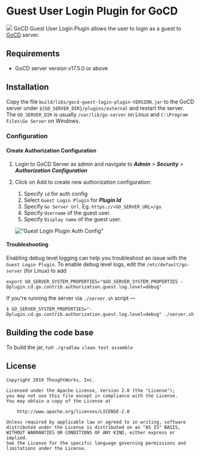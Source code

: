 # Guest User Login Plugin for GoCD
![](/workflows/Java%20CI/badge.svg)
GoCD Guest User Login Plugin allows the user to login as a guest to [GoCD](https://www.gocd.org) server.

## Requirements
* GoCD server version v17.5.0 or above

## Installation
Copy the file `build/libs/gocd-guest-login-plugin-VERSION.jar` to the GoCD server under `${GO_SERVER_DIR}/plugins/external` and restart the server. The `GO_SERVER_DIR` is usually `/var/lib/go-server` on Linux and `C:\Program Files\Go Server` on Windows.

### Configuration

#### Create Authorization Configuration

1. Login to GoCD Server as admin and navigate to **_Admin_** _>_ **_Security_** _>_ **_Authorization Configuration_**
2. Click on Add to create new authorization configuration:  
    1. Specify `id` for auth config
    2. Select `Guest Login Plugin` for _**Plugin Id**_ 
    3. Specify `Go Server Url`. Eg. `https://<GO_SERVER_URL>/go`
    4. Specify `Username` of the guest user.
    5. Specify `Display name` of the guest user.

    !["Guest Login Plugin Auth Config"][1]

#### Troubleshooting
Enabling debug level logging can help you troubleshoot an issue with the `Guest Login Plugin`. To enable debug level logs, edit the `/etc/default/go-server` (for Linux) to add
```
export GO_SERVER_SYSTEM_PROPERTIES="$GO_SERVER_SYSTEM_PROPERTIES -Dplugin.cd.go.contrib.authorization.guest.log.level=debug"
```

If you're running the server via `./server.sh` script —
```
$ GO_SERVER_SYSTEM_PROPERTIES="-Dplugin.cd.go.contrib.authorization.guest.log.level=debug" ./server.sh
```

## Building the code base
To build the jar, run `./gradlew clean test assemble`

## License

```plain
Copyright 2019 ThoughtWorks, Inc.

Licensed under the Apache License, Version 2.0 (the "License");
you may not use this file except in compliance with the License.
You may obtain a copy of the License at

    http://www.apache.org/licenses/LICENSE-2.0

Unless required by applicable law or agreed to in writing, software
distributed under the License is distributed on an "AS IS" BASIS,
WITHOUT WARRANTIES OR CONDITIONS OF ANY KIND, either express or implied.
See the License for the specific language governing permissions and
limitations under the License.
```

[1]: images/auth-config.png     "Guest Login Plugin Auth Config"

